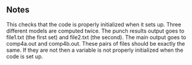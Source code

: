 ## Notes

This checks that the code is properly initialized when it sets up. 
Three different models are computed twice.  The punch results
output goes to file1.txt (the first set) and file2.txt (the second). 
The main output goes to comp4a.out and comp4b.out.  These pairs of
files should be exactly the same.  If they are not then a variable
is not properly initialized when the code is set up.
